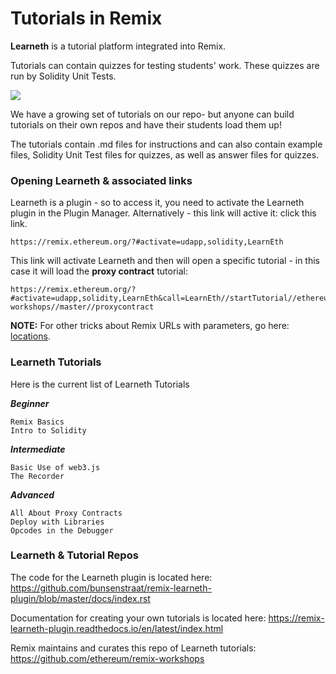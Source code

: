 Tutorials in Remix
==================

**Learneth** is a tutorial platform integrated into Remix. 

Tutorials can contain quizzes for testing students' work.  These quizzes are run by Solidity Unit Tests.

![](images/a-learneth.png)

We have a growing set of tutorials on our repo- but anyone can build tutorials on their own repos and have their students load them up!  

The tutorials contain .md files for instructions and can also contain example files, Solidity Unit Test files for quizzes, as well as answer files for quizzes.

### Opening Learneth & associated links
Learneth is a plugin - so to access it, you need to activate the Learneth plugin in the Plugin Manager.   Alternatively - this link will active it: click this link.

```
https://remix.ethereum.org/?#activate=udapp,solidity,LearnEth
```

This link will activate Learneth and then will open a specific tutorial - in this case it will load the **proxy contract** tutorial:

```
https://remix.ethereum.org/?#activate=udapp,solidity,LearnEth&call=LearnEth//startTutorial//ethereum/remix-workshops//master//proxycontract
```

**NOTE:** For other tricks about Remix URLs with parameters, go here: [locations](locations.html).

### Learneth Tutorials 

Here is the current list of Learneth Tutorials

***Beginner***

    Remix Basics
    Intro to Solidity

***Intermediate***

    Basic Use of web3.js
    The Recorder

***Advanced***

    All About Proxy Contracts
    Deploy with Libraries
    Opcodes in the Debugger


### Learneth & Tutorial Repos

The code for the Learneth plugin is located here:
https://github.com/bunsenstraat/remix-learneth-plugin/blob/master/docs/index.rst

Documentation for creating your own tutorials is located here:
https://remix-learneth-plugin.readthedocs.io/en/latest/index.html

Remix maintains and curates this repo of Learneth tutorials:
https://github.com/ethereum/remix-workshops
